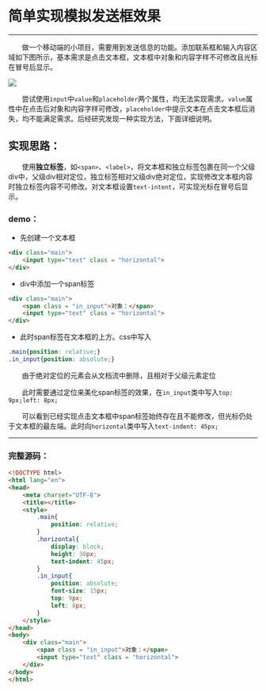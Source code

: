 # 简单实现模拟发送框效果

----------
&nbsp;&nbsp;&nbsp;&nbsp;&nbsp;&nbsp;&nbsp;做一个移动端的小项目，需要用到发送信息的功能。添加联系框和输入内容区域如下图所示，基本需求是点击文本框，文本框中对象和内容字样不可修改且光标在冒号后显示。

![](http://i.imgur.com/foA6fwc.png)

&nbsp;&nbsp;&nbsp;&nbsp;&nbsp;&nbsp;&nbsp;尝试使用`input`中`value`和`placeholder`两个属性，均无法实现需求。`value`属性中在点击后对象和内容字样可修改，`placeholder`中提示文本在点击文本框后消失，均不能满足需求。后经研究发现一种实现方法，下面详细说明。
 
## 实现思路：
&nbsp;&nbsp;&nbsp;&nbsp;&nbsp;&nbsp;&nbsp;使用**独立标签**，如`<span>`、`<label>`，将文本框和独立标签包裹在同一个父级div中，父级div相对定位，独立标签相对父级div绝对定位，实现修改文本框内容时独立标签内容不可修改。对文本框设置`text-intent`，可实现光标在冒号后显示。

### demo：

- 先创建一个文本框

```html
<div class="main">
	<input type="text" class = "horizontal">
</div>
``` 

- div中添加一个span标签

```html
<div class="main">
	<span class = "in_input">对象：</span>
    <input type="text" class = "horizontal">
</div>
```
 
- 此时span标签在文本框的上方。css中写入
```css
.main{position: relative;}
.in_input{position: absolute;}
```
&nbsp;&nbsp;&nbsp;&nbsp;&nbsp;&nbsp;&nbsp;由于绝对定位的元素会从文档流中删除，且相对于父级元素定位
 
&nbsp;&nbsp;&nbsp;&nbsp;&nbsp;&nbsp;&nbsp;此时需要通过定位来美化span标签的效果，在`in_input`类中写入`top: 9px;left: 8px;`

&nbsp;&nbsp;&nbsp;&nbsp;&nbsp;&nbsp;&nbsp;可以看到已经实现点击文本框中span标签始终存在且不能修改，但光标仍处于文本框的最左端。此时向`horizontal`类中写入`text-indent: 45px;`

-----------
### 完整源码：
```html
<!DOCTYPE html>
<html lang="en">
<head>
	<meta charset="UTF-8">
	<title></title>
	<style>
		.main{
			position: relative;
		}
		.horizontal{
			display: block;
			height: 30px;
			text-indent: 45px;
		}
		.in_input{
			position: absolute;
			font-size: 15px;
			top: 9px;
			left: 8px;
		}
	</style>
</head>
<body>
	<div class="main">
		<span class = "in_input">对象：</span>
		<input type="text" class = "horizontal">
	</div>
</body>
</html>
```